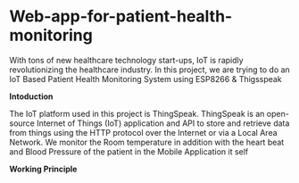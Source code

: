 # Web-app-for-patient-health-monitoring

With tons of new healthcare technology start-ups, IoT is rapidly revolutionizing the healthcare industry. 
In this project, we are trying to do an IoT Based Patient Health Monitoring System using ESP8266 & Thigsspeak

**Intoduction**

The IoT platform used in this project is ThingSpeak. ThingSpeak is an open-source Internet of Things (IoT) application and API to store and retrieve data from things using the HTTP protocol over the Internet or via a Local Area Network. 
We monitor the Room temperature in addition with the heart beat and Blood Pressure of the patient in the Mobile Application it self

**Working Principle**
